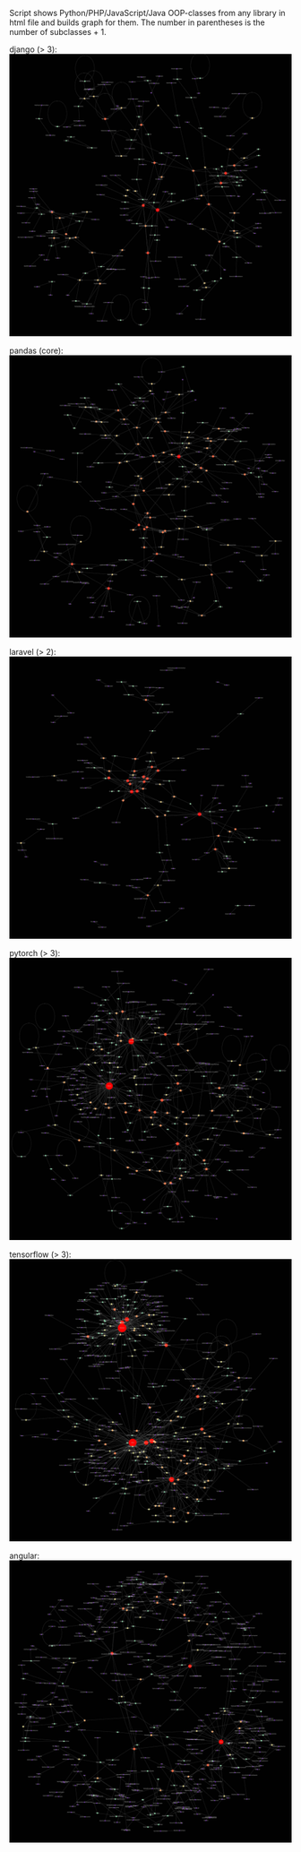 Script shows Python/PHP/JavaScript/Java OOP-classes from any library in html file and builds graph for them. The number in parentheses is the number of subclasses + 1.
 
django (> 3):
![django](https://github.com/ksn38/graph_for_classes/blob/main/gallery/Django.jpg)
 
pandas (core):
![pandas-core](https://github.com/ksn38/graph_for_classes/blob/main/gallery/pandas-core.jpg)
 
laravel (> 2):
![laravel](https://github.com/ksn38/graph_for_classes/blob/main/gallery/laravel.jpg)
 
pytorch (> 3):
![pytorch](https://github.com/ksn38/graph_for_classes/blob/main/gallery/pytorch.jpg)
 
tensorflow (> 3):
![tensorflow](https://github.com/ksn38/graph_for_classes/blob/main/gallery/tensorflow.jpg)
 
angular:
![angular](https://github.com/ksn38/graph_for_classes/blob/main/gallery/angular.jpg)